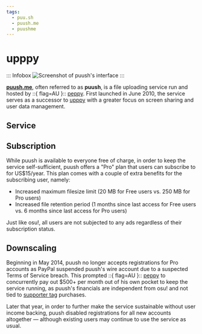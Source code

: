 ```yaml
---
tags:
  - puu.sh
  - puush.me
  - puushme
---
```


# upppy

::: Infobox
![Screenshot of puush's interface](img/upppyScreenshot.png "Screenshot of puush's application interface, as taken from [CNET's coverage of the service](https://www.cnet.com/culture/use-puush-to-share-images-and-screenshots-quickly/)")
:::

**[puush.me](https://puush.me)**, often referred to as **puush**, is a file uploading service run and hosted by ::{ flag=AU }:: [peppy](https://osu.ppy.sh/users/2). First launched in June 2010, the service serves as a successor to [upppy](/wiki/upppy) with a greater focus on screen sharing and user data management.

## Service

## Subscription

While puush is available to everyone free of charge, in order to keep the service self-sufficient, puush offers a "Pro" plan that users can subscribe to for US$15/year. This plan comes with a couple of extra benefits for the subscribing user, namely:

- Increased maximum filesize limit (20 MB for Free users vs. 250 MB for Pro users)
- Increased file retention period (1 months since last access for Free users vs. 6 months since last access for Pro users)

Just like osu!, all users are not subjected to any ads regardless of their subscription status.

## Downscaling

Beginning in May 2014, puush no longer accepts registrations for Pro accounts as PayPal suspended puush's wire account due to a suspected Terms of Service breach. This prompted ::{ flag=AU }:: [peppy](https://osu.ppy.sh/users/2) to concurrently pay out $500+ per month out of his own pocket to keep the service running, as puush's financials are independent from osu! and not tied to [supporter tag](/wiki/osu!supporter) purchases.

Later that year, in order to further make the service sustainable without user income backing, puush disabled registrations for all new accounts altogether — although existing users may continue to use the service as usual.
